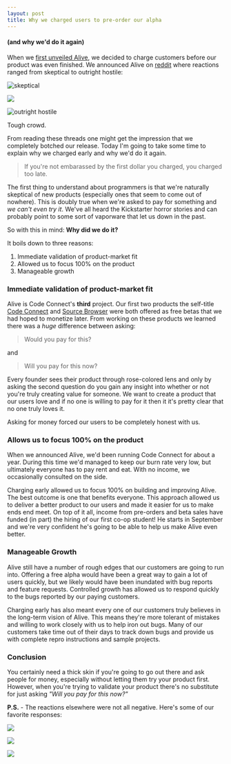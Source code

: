 ```yaml
---
layout: post
title: Why we charged users to pre-order our alpha
---
```

#### (and why we'd do it again)

When we [first unveiled Alive](https://joshvarty.wordpress.com/2015/05/11/introducing-alive/), we decided to charge customers before our product was even finished. We announced Alive on [reddit](https://www.reddit.com/r/csharp/comments/35lyxn/introducing_alive_live_coding_for_c/) where reactions ranged from skeptical to outright hostile:

![skeptical](http://i.gyazo.com/db35bc0d427bec80b0a27465f0d3b6d6.png)

![](http://i.gyazo.com/50cf068d88212001d3cb353691137417.png)

![outright hostile](http://i.gyazo.com/bd243ddfa30b4315f181194600c4b7f4.png)

Tough crowd.

From reading these threads one might get the impression that we completely botched our release. Today I'm going to take some time to explain why we charged early and why we'd do it again.

>If you're not embarassed by the first dollar you charged, you charged too late. 

The first thing to understand about programmers is that we're naturally skeptical of new products (especially ones that seem to come out of nowhere). This is doubly true when we're asked to pay for something and *we can't even try it*. We've all heard the Kickstarter horror stories and can probably point to some sort of vaporware that let us down in the past.

So with this in mind: **Why did we do it?** 

It boils down to three reasons:

1. Immediate validation of product-market fit
2. Allowed us to focus 100% on the product
3. Manageable growth

### Immediate validation of product-market fit

Alive is Code Connect's **third** project. Our first two products the self-title [Code Connect](http://codeconnect.io) and [Source Browser](http://sourcebrowser.io) were both offered as free betas that we had hoped to monetize later. From working on these products we learned there was a *huge* difference between asking:

>Would you pay for this?

and 

> Will you pay for this now?

Every founder sees their product through rose-colored lens and only by asking the second question do you gain any insight into whether or not you're truly creating value for someone. We want to create a product that our users love and if no one is willing to pay for it then it it's pretty clear that no one truly loves it.

Asking for money forced our users to be completely honest with us. 

### Allows us to focus 100% on the product

When we announced Alive, we'd been running Code Connect for about a year. During this time we'd managed to keep our burn rate very low, but ultimately everyone has to pay rent and eat. With no income, we occasionally consulted on the side.

Charging early allowed us to focus 100% on building and improving Alive. The best outcome is one that benefits everyone. This approach allowed us to deliver a better product to our users and made it easier for us to make ends end meet. On top of it all, income from pre-orders and beta sales have funded (in part) the hiring of our first co-op student! He starts in September and we're very confident he's going to be able to help us make Alive even better.

### Manageable Growth

Alive still have a number of rough edges that our customers are going to run into. Offering a free alpha would have been a great way to gain a lot of users quickly, but we likely would have been inundated with bug reports and feature requests. Controlled growth has allowed us to respond quickly to the bugs reported by our paying customers. 

Charging early has also meant every one of our customers truly believes in the long-term vision of Alive. This means they're more tolerant of mistakes and willing to work closely with us to help iron out bugs. Many of our customers take time out of their days to track down bugs and provide us with complete repro instructions and sample projects.

### Conclusion

You certainly need a thick skin if you're going to go out there and ask people for money, especially without letting them try your product first. However, when you're trying to validate your product there's no substitute for just asking *"Will you pay for this now?"*

**P.S.** - The reactions elsewhere were not all negative. Here's some of our favorite responses:

![](http://i.gyazo.com/0e151dd3e8413deb2c2d4fc5d42ec750.png)

![](http://i.gyazo.com/a93738e37bff0852824b31b6b87afcda.png)

![](http://i.gyazo.com/ad0b41251b38dedc513f5fb02fbaf63f.png)
